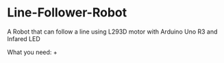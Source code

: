 # Line-Follower-Robot
A Robot that can follow a line using L293D motor with Arduino Uno R3 and Infared LED

What you need:
+
